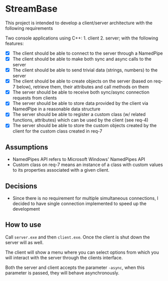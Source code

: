 # StreamBase
This project is intended to develop a client/server architecture with the following requirements

Two console applications using C++: 1. client 2. server; with the following features:

* [x] The client should be able to connect to the server through a NamedPipe
* [x] The client should be able to make both sync and async calls to the server
* [x] The client should be able to send trivial data (strings, numbers) to the server
* [x] The client should be able to create objects on the server (based on req-7 below), retrieve them, their attributes and call methods on them
* [x] The server should be able to receive both sync/async connection requests from clients
* [x] The server should be able to store data provided by the client via NamedPipe in a reasonable data structure
* [x] The server should be able to register a custom class (w/ related functions, attributes) which can be used by the client (see req-4)
* [x] The server should be able to store the custom objects created by the client for the custom class created in req-7

## Assumptions
* NamedPipes API refers to Microsoft Windows' NamedPipes API
* Custom class on req-7 means an instance of a class with custom values to its properties associated with a given client.

## Decisions
* Since there is no requirement for multiple simultaneous connections, I decided to have single connection implemented to speed up the development

## How to use
Call `server.exe` and then `client.exe`. Once the client is shut down the server will as well.

The client will show a menu where you can select options from which you will interact with the server through the clients interface.

Both the server and client accepts the parameter `-async`, when this parameter is passed, they will behave asynchronously.